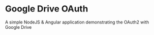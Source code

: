 ﻿# Google Drive OAuth
 
 A simple NodeJS & Angular application demonstrating the OAuth2 with Google Drive
